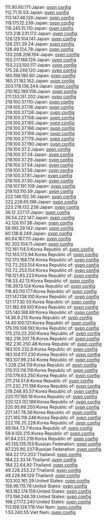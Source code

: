 111.90.60.171:Japan: [ovpn config](vpn/111_90_60_171.ovpn)  
112.71.15.53:Japan: [ovpn config](vpn/112_71_15_53.ovpn)  
113.147.46.126:Japan: [ovpn config](vpn/113_147_46_126.ovpn)  
119.175.12.239:Japan: [ovpn config](vpn/119_175_12_239.ovpn)  
119.245.15.110:Japan: [ovpn config](vpn/119_245_15_110.ovpn)  
123.218.231.172:Japan: [ovpn config](vpn/123_218_231_172.ovpn)  
126.129.104.141:Japan: [ovpn config](vpn/126_129_104_141.ovpn)  
126.251.29.24:Japan: [ovpn config](vpn/126_251_29_24.ovpn)  
126.49.124.78:Japan: [ovpn config](vpn/126_49_124_78.ovpn)  
133.208.206.194:Japan: [ovpn config](vpn/133_208_206_194.ovpn)  
153.217.166.126:Japan: [ovpn config](vpn/153_217_166_126.ovpn)  
153.223.100.117:Japan: [ovpn config](vpn/153_223_100_117.ovpn)  
175.28.249.120:Japan: [ovpn config](vpn/175_28_249_120.ovpn)  
180.198.190.80:Japan: [ovpn config](vpn/180_198_190_80.ovpn)  
180.21.182.162:Japan: [ovpn config](vpn/180_21_182_162.ovpn)  
203.179.136.244:Japan: [ovpn config](vpn/203_179_136_244.ovpn)  
210.162.189.158:Japan: [ovpn config](vpn/210_162_189_158.ovpn)  
211.133.151.202:Japan: [ovpn config](vpn/211_133_151_202.ovpn)  
219.100.37.110:Japan: [ovpn config](vpn/219_100_37_110.ovpn)  
219.100.37.118:Japan: [ovpn config](vpn/219_100_37_118.ovpn)  
219.100.37.126:Japan: [ovpn config](vpn/219_100_37_126.ovpn)  
219.100.37.158:Japan: [ovpn config](vpn/219_100_37_158.ovpn)  
219.100.37.165:Japan: [ovpn config](vpn/219_100_37_165.ovpn)  
219.100.37.166:Japan: [ovpn config](vpn/219_100_37_166.ovpn)  
219.100.37.169:Japan: [ovpn config](vpn/219_100_37_169.ovpn)  
219.100.37.179:Japan: [ovpn config](vpn/219_100_37_179.ovpn)  
219.100.37.190:Japan: [ovpn config](vpn/219_100_37_190.ovpn)  
219.100.37.2:Japan: [ovpn config](vpn/219_100_37_2.ovpn)  
219.100.37.24:Japan: [ovpn config](vpn/219_100_37_24.ovpn)  
219.100.37.29:Japan: [ovpn config](vpn/219_100_37_29.ovpn)  
219.100.37.54:Japan: [ovpn config](vpn/219_100_37_54.ovpn)  
219.100.37.56:Japan: [ovpn config](vpn/219_100_37_56.ovpn)  
219.100.37.81:Japan: [ovpn config](vpn/219_100_37_81.ovpn)  
219.100.37.90:Japan: [ovpn config](vpn/219_100_37_90.ovpn)  
219.107.191.109:Japan: [ovpn config](vpn/219_107_191_109.ovpn)  
219.113.110.59:Japan: [ovpn config](vpn/219_113_110_59.ovpn)  
222.146.152.36:Japan: [ovpn config](vpn/222_146_152_36.ovpn)  
222.228.65.196:Japan: [ovpn config](vpn/222_228_65_196.ovpn)  
223.218.132.238:Japan: [ovpn config](vpn/223_218_132_238.ovpn)  
36.12.227.17:Japan: [ovpn config](vpn/36_12_227_17.ovpn)  
36.54.222.147:Japan: [ovpn config](vpn/36_54_222_147.ovpn)  
42.126.107.38:Japan: [ovpn config](vpn/42_126_107_38.ovpn)  
58.190.29.142:Japan: [ovpn config](vpn/58_190_29_142.ovpn)  
60.138.8.249:Japan: [ovpn config](vpn/60_138_8_249.ovpn)  
60.64.167.111:Japan: [ovpn config](vpn/60_64_167_111.ovpn)  
92.202.104.11:Japan: [ovpn config](vpn/92_202_104_11.ovpn)  
112.161.114.5:Korea Republic of: [ovpn config](vpn/112_161_114_5.ovpn)  
112.163.173.94:Korea Republic of: [ovpn config](vpn/112_163_173_94.ovpn)  
112.170.168.174:Korea Republic of: [ovpn config](vpn/112_170_168_174.ovpn)  
112.72.253.154:Korea Republic of: [ovpn config](vpn/112_72_253_154.ovpn)  
112.72.253.154:Korea Republic of: [ovpn config](vpn/112_72_253_154.ovpn)  
116.121.83.223:Korea Republic of: [ovpn config](vpn/116_121_83_223.ovpn)  
118.33.42.13:Korea Republic of: [ovpn config](vpn/118_33_42_13.ovpn)  
118.39.13.124:Korea Republic of: [ovpn config](vpn/118_39_13_124.ovpn)  
118.45.110.177:Korea Republic of: [ovpn config](vpn/118_45_110_177.ovpn)  
121.147.138.100:Korea Republic of: [ovpn config](vpn/121_147_138_100.ovpn)  
121.177.30.53:Korea Republic of: [ovpn config](vpn/121_177_30_53.ovpn)  
121.182.69.100:Korea Republic of: [ovpn config](vpn/121_182_69_100.ovpn)  
125.140.188.69:Korea Republic of: [ovpn config](vpn/125_140_188_69.ovpn)  
14.36.9.215:Korea Republic of: [ovpn config](vpn/14_36_9_215.ovpn)  
14.40.100.121:Korea Republic of: [ovpn config](vpn/14_40_100_121.ovpn)  
175.119.108.192:Korea Republic of: [ovpn config](vpn/175_119_108_192.ovpn)  
175.213.23.200:Korea Republic of: [ovpn config](vpn/175_213_23_200.ovpn)  
182.219.207.78:Korea Republic of: [ovpn config](vpn/182_219_207_78.ovpn)  
182.230.250.48:Korea Republic of: [ovpn config](vpn/182_230_250_48.ovpn)  
183.103.232.8:Korea Republic of: [ovpn config](vpn/183_103_232_8.ovpn)  
183.104.117.230:Korea Republic of: [ovpn config](vpn/183_104_117_230.ovpn)  
183.107.99.234:Korea Republic of: [ovpn config](vpn/183_107_99_234.ovpn)  
1.228.234.119:Korea Republic of: [ovpn config](vpn/1_228_234_119.ovpn)  
210.113.116.116:Korea Republic of: [ovpn config](vpn/210_113_116_116.ovpn)  
210.178.63.250:Korea Republic of: [ovpn config](vpn/210_178_63_250.ovpn)  
211.214.51.6:Korea Republic of: [ovpn config](vpn/211_214_51_6.ovpn)  
211.232.211.198:Korea Republic of: [ovpn config](vpn/211_232_211_198.ovpn)  
219.248.93.57:Korea Republic of: [ovpn config](vpn/219_248_93_57.ovpn)  
220.117.160.18:Korea Republic of: [ovpn config](vpn/220_117_160_18.ovpn)  
220.123.151.189:Korea Republic of: [ovpn config](vpn/220_123_151_189.ovpn)  
220.95.69.250:Korea Republic of: [ovpn config](vpn/220_95_69_250.ovpn)  
221.147.78.36:Korea Republic of: [ovpn config](vpn/221_147_78_36.ovpn)  
221.165.119.246:Korea Republic of: [ovpn config](vpn/221_165_119_246.ovpn)  
222.116.25.228:Korea Republic of: [ovpn config](vpn/222_116_25_228.ovpn)  
49.164.73.7:Korea Republic of: [ovpn config](vpn/49_164_73_7.ovpn)  
59.9.150.215:Korea Republic of: [ovpn config](vpn/59_9_150_215.ovpn)  
61.84.233.218:Korea Republic of: [ovpn config](vpn/61_84_233_218.ovpn)  
45.135.135.153:Russian Federation: [ovpn config](vpn/45_135_135_153.ovpn)  
87.225.90.237:Russian Federation: [ovpn config](vpn/87_225_90_237.ovpn)  
184.22.172.202:Thailand: [ovpn config](vpn/184_22_172_202.ovpn)  
184.22.33.14:Thailand: [ovpn config](vpn/184_22_33_14.ovpn)  
184.22.64.92:Thailand: [ovpn config](vpn/184_22_64_92.ovpn)  
49.228.253.22:Thailand: [ovpn config](vpn/49_228_253_22.ovpn)  
49.228.96.129:Thailand: [ovpn config](vpn/49_228_96_129.ovpn)  
103.102.161.29:United States: [ovpn config](vpn/103_102_161_29.ovpn)  
156.96.115.76:United States: [ovpn config](vpn/156_96_115_76.ovpn)  
163.182.174.159:United States: [ovpn config](vpn/163_182_174_159.ovpn)  
173.198.248.39:United States: [ovpn config](vpn/173_198_248_39.ovpn)  
198.27.172.240:United States: [ovpn config](vpn/198_27_172_240.ovpn)  
113.166.128.178:Viet Nam: [ovpn config](vpn/113_166_128_178.ovpn)  
1.53.240.55:Viet Nam: [ovpn config](vpn/1_53_240_55.ovpn)  
